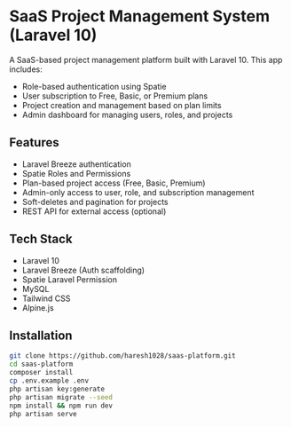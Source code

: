 # SaaS Project Management System (Laravel 10)

A SaaS-based project management platform built with Laravel 10. This app includes:

- Role-based authentication using Spatie
- User subscription to Free, Basic, or Premium plans
- Project creation and management based on plan limits
- Admin dashboard for managing users, roles, and projects

## Features

- Laravel Breeze authentication
- Spatie Roles and Permissions
- Plan-based project access (Free, Basic, Premium)
- Admin-only access to user, role, and subscription management
- Soft-deletes and pagination for projects
- REST API for external access (optional)

## Tech Stack

- Laravel 10
- Laravel Breeze (Auth scaffolding)
- Spatie Laravel Permission
- MySQL
- Tailwind CSS
- Alpine.js

## Installation

```bash
git clone https://github.com/haresh1028/saas-platform.git
cd saas-platform
composer install
cp .env.example .env
php artisan key:generate
php artisan migrate --seed
npm install && npm run dev
php artisan serve
